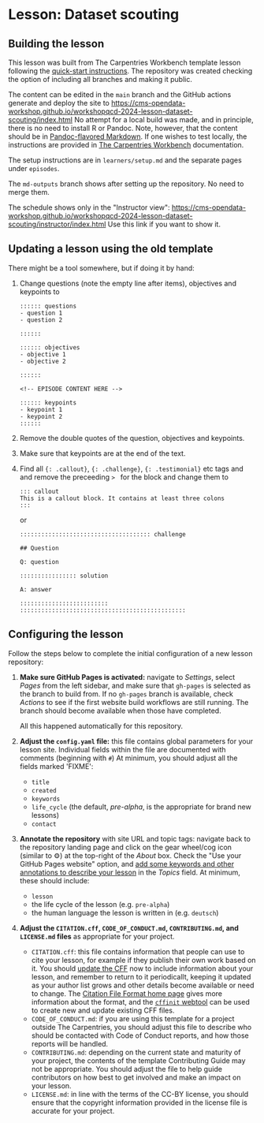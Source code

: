 # Lesson: Dataset scouting

## Building the lesson

This lesson was built from The Carpentries Workbench template lesson following the [quick-start instructions](https://carpentries.github.io/sandpaper-docs/introduction.html#super-quickstart-copy-a-template-from-github). The repository was created checking the option of including all branches and making it public. 

The content can be edited in the `main` branch and the GitHub actions generate and deploy the site to https://cms-opendata-workshop.github.io/workshopqcd-2024-lesson-dataset-scouting/index.html
No attempt for a local build was made, and in principle, there is no need to install R or Pandoc. Note, however, that the content should be in [Pandoc-flavored Markdown](https://pandoc.org/MANUAL.html). If one wishes to test locally, the instructions are provided in [The Carpentries Workbench][workbench] documentation.

The setup instructions are in `learners/setup.md` and the separate pages under `episodes`.

The `md-outputs` branch shows after setting up the repository. No need to merge them.

The schedule shows only in the "Instructor view": https://cms-opendata-workshop.github.io/workshopqcd-2024-lesson-dataset-scouting/instructor/index.html 
Use this link if you want to show it.

## Updating a lesson using the old template

There might be a tool somewhere, but if doing it by hand:

1. Change questions (note the empty line after items), objectives and keypoints to
   ```
   :::::: questions
   - question 1
   - question 2

   ::::::

   :::::: objectives
   - objective 1
   - objective 2

   ::::::

   <!-- EPISODE CONTENT HERE -->

   :::::: keypoints
   - keypoint 1
   - keypoint 2
   ::::::
   ```
2. Remove the double quotes of the question, objectives and keypoints.
3. Make sure that keypoints are at the end of the text.
4. Find all `{: .callout}`, `{: .challenge}`, `{: .testimonial}` etc tags and and remove the preceeding `> ` for the block and change them to

   ```
   ::: callout
   This is a callout block. It contains at least three colons
   :::
   ```
   or

   ```
   ::::::::::::::::::::::::::::::::::::: challenge

   ## Question

   Q: question

   :::::::::::::::: solution

   A: answer

   :::::::::::::::::::::::::
   :::::::::::::::::::::::::::::::::::::::::::::::
   ```

## Configuring the lesson

Follow the steps below to
complete the initial configuration of a new lesson repository:

1. **Make sure GitHub Pages is activated:**
   navigate to _Settings_,
   select _Pages_ from the left sidebar,
   and make sure that `gh-pages` is selected as the branch to build from.
   If no `gh-pages` branch is available, check _Actions_ to see if the first
   website build workflows are still running.
   The branch should become available when those have completed.

   All this happened automatically for this repository. 
1. **Adjust the `config.yaml` file:**
   this file contains global parameters for your lesson site.
   Individual fields within the file are documented with comments (beginning with `#`)
   At minimum, you should adjust all the fields marked 'FIXME':
   - `title`
   - `created`
   - `keywords`
   - `life_cycle` (the default, _pre-alpha_, is the appropriate for brand new lessons)
   - `contact`
1. **Annotate the repository** with site URL and topic tags:
   navigate back to the repository landing page and
   click on the gear wheel/cog icon (similar to ⚙️) 
   at the top-right of the _About_ box.
   Check the "Use your GitHub Pages website" option,
   and [add some keywords and other annotations to describe your lesson](https://cdh.carpentries.org/the-carpentries-incubator.html#topic-tags)
   in the _Topics_ field.
   At minimum, these should include:
   - `lesson`
   - the life cycle of the lesson (e.g. `pre-alpha`)
   - the human language the lesson is written in (e.g. `deutsch`)
1. **Adjust the 
   `CITATION.cff`, `CODE_OF_CONDUCT.md`, `CONTRIBUTING.md`, and `LICENSE.md` files**
   as appropriate for your project.
   -  `CITATION.cff`:
      this file contains information that people can use to cite your lesson,
      for example if they publish their own work based on it.
      You should [update the CFF][cff-sandpaper-docs] now to include information about your lesson,
      and remember to return to it periodicallt, keeping it updated as your
      author list grows and other details become available or need to change.
      The [Citation File Format home page][cff-home] gives more information about the format,
      and the [`cffinit` webtool][cffinit] can be used to create new and update existing CFF files.
   -  `CODE_OF_CONDUCT.md`: 
      if you are using this template for a project outside The Carpentries,
      you should adjust this file to describe 
      who should be contacted with Code of Conduct reports,
      and how those reports will be handled.
   -  `CONTRIBUTING.md`:
      depending on the current state and maturity of your project,
      the contents of the template Contributing Guide may not be appropriate.
      You should adjust the file to help guide contributors on how best
      to get involved and make an impact on your lesson.
   -  `LICENSE.md`:
      in line with the terms of the CC-BY license,
      you should ensure that the copyright information 
      provided in the license file is accurate for your project.

[cff-home]: https://citation-file-format.github.io/
[cff-sandpaper-docs]:  https://carpentries.github.io/sandpaper-docs/editing.html#making-your-lesson-citable
[cffinit]: https://citation-file-format.github.io/cff-initializer-javascript/
[workbench]: https://carpentries.github.io/sandpaper-docs/
